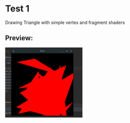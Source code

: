 # Test 1

Drawing Triangle with simple vertex and fragment shaders

## Preview:
![Preview](preview.gif)
